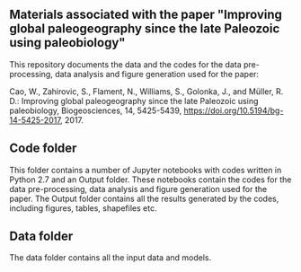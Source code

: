 ## Materials associated with the paper "Improving global paleogeography since the late Paleozoic using paleobiology"

This repository documents the data and the codes for the data pre-processing, data analysis and figure generation used for the paper:

Cao, W., Zahirovic, S., Flament, N., Williams, S., Golonka, J., and Müller, R. D.: Improving global paleogeography since the late Paleozoic using paleobiology, Biogeosciences, 14, 5425-5439, https://doi.org/10.5194/bg-14-5425-2017, 2017. 

## Code folder

This folder contains a number of Jupyter notebooks with codes written in Python 2.7 and an Output folder. These notebooks contain the codes for the data pre-processing, data analysis and figure generation used for the paper. The Output folder contains all the results generated by the codes, including figures, tables, shapefiles etc. 

## Data folder

The data folder contains all the input data and models.

